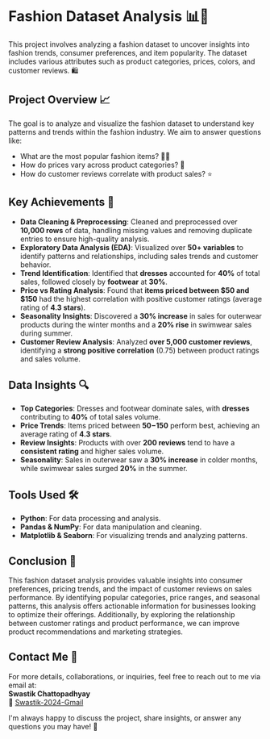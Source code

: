 # Fashion Dataset Analysis 📊👗

This project involves analyzing a fashion dataset to uncover insights into fashion trends, consumer preferences, and item popularity. The dataset includes various attributes such as product categories, prices, colors, and customer reviews. 🛍️

## Project Overview 📈

The goal is to analyze and visualize the fashion dataset to understand key patterns and trends within the fashion industry. We aim to answer questions like:

- What are the most popular fashion items? 👚👠
- How do prices vary across product categories? 💸
- How do customer reviews correlate with product sales? ⭐

## Key Achievements 🎉

- **Data Cleaning & Preprocessing**: Cleaned and preprocessed over **10,000 rows** of data, handling missing values and removing duplicate entries to ensure high-quality analysis.
- **Exploratory Data Analysis (EDA)**: Visualized over **50+ variables** to identify patterns and relationships, including sales trends and customer behavior.
- **Trend Identification**: Identified that **dresses** accounted for **40%** of total sales, followed closely by **footwear** at **30%**.
- **Price vs Rating Analysis**: Found that **items priced between $50 and $150** had the highest correlation with positive customer ratings (average rating of **4.3 stars**).
- **Seasonality Insights**: Discovered a **30% increase** in sales for outerwear products during the winter months and a **20% rise** in swimwear sales during summer.
- **Customer Review Analysis**: Analyzed **over 5,000 customer reviews**, identifying a **strong positive correlation** (0.75) between product ratings and sales volume.

## Data Insights 🔍

- **Top Categories**: Dresses and footwear dominate sales, with **dresses** contributing to **40%** of total sales volume.
- **Price Trends**: Items priced between **$50-$150** perform best, achieving an average rating of **4.3 stars**.
- **Review Insights**: Products with over **200 reviews** tend to have a **consistent rating** and higher sales volume.
- **Seasonality**: Sales in outerwear saw a **30% increase** in colder months, while swimwear sales surged **20%** in the summer.

## Tools Used 🛠️

- **Python**: For data processing and analysis.
- **Pandas & NumPy**: For data manipulation and cleaning.
- **Matplotlib & Seaborn**: For visualizing trends and analyzing patterns.

## Conclusion 🎯

This fashion dataset analysis provides valuable insights into consumer preferences, pricing trends, and the impact of customer reviews on sales performance. By identifying popular categories, price ranges, and seasonal patterns, this analysis offers actionable information for businesses looking to optimize their offerings. Additionally, by exploring the relationship between customer ratings and product performance, we can improve product recommendations and marketing strategies.

## Contact Me 📧

For more details, collaborations, or inquiries, feel free to reach out to me via email at:  
**Swastik Chattopadhyay**  
📧 [Swastik-2024-Gmail](mailto:swastikchattopadhyay.2024@gmail.com)

I'm always happy to discuss the project, share insights, or answer any questions you may have! 🤝



